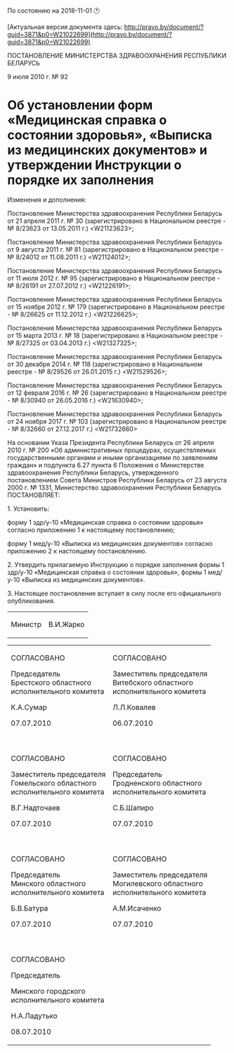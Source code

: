 По состоянию на 2018-11-01 &#x1F550;

[Актуальная версия документа здесь: http://pravo.by/document/?guid=3871&p0=W21022699](http://pravo.by/document/?guid=3871&p0=W21022699)

<p>ПОСТАНОВЛЕНИЕ МИНИСТЕРСТВА ЗДРАВООХРАНЕНИЯ РЕСПУБЛИКИ БЕЛАРУСЬ</p>
<p>9 июля 2010 г. № 92</p>
<h1>Об установлении форм «Медицинская справка о состоянии здоровья», «Выписка из медицинских документов» и утверждении Инструкции о порядке их заполнения</h1>
<p>Изменения и дополнения:</p>
<p>Постановление Министерства здравоохранения Республики Беларусь от 21 апреля 2011 г. № 30 (зарегистрировано в Национальном реестре - № 8/23623 от 13.05.2011 г.) &lt;W21123623&gt;;</p>
<p>Постановление Министерства здравоохранения Республики Беларусь от 9 августа 2011 г. № 81 (зарегистрировано в Национальном реестре - № 8/24012 от 11.08.2011 г.) &lt;W21124012&gt;;</p>
<p>Постановление Министерства здравоохранения Республики Беларусь от 11 июля 2012 г. № 95 (зарегистрировано в Национальном реестре - № 8/26191 от 27.07.2012 г.) &lt;W21226191&gt;;</p>
<p>Постановление Министерства здравоохранения Республики Беларусь от 15 ноября 2012 г. № 179 (зарегистрировано в Национальном реестре - № 8/26625 от 11.12.2012 г.) &lt;W21226625&gt;;</p>
<p>Постановление Министерства здравоохранения Республики Беларусь от 15 марта 2013 г. № 18 (зарегистрировано в Национальном реестре - № 8/27325 от 03.04.2013 г.) &lt;W21327325&gt;;</p>
<p>Постановление Министерства здравоохранения Республики Беларусь от 30 декабря 2014 г. № 118 (зарегистрировано в Национальном реестре - № 8/29526 от 26.01.2015 г.) &lt;W21529526&gt;;</p>
<p>Постановление Министерства здравоохранения Республики Беларусь от 12 февраля 2016 г. № 26 (зарегистрировано в Национальном реестре - № 8/30940 от 26.05.2016 г.) &lt;W21630940&gt;;</p>
<p>Постановление Министерства здравоохранения Республики Беларусь от 24 ноября 2017 г. № 103 (зарегистрировано в Национальном реестре - № 8/32660 от 27.12.2017 г.) &lt;W21732660&gt;</p>
<p></p>
<p>На основании Указа Президента Республики Беларусь от 26 апреля 2010 г. № 200 «Об административных процедурах, осуществляемых государственными органами и иными организациями по заявлениям граждан» и подпункта 6.27 пункта 6 Положения о Министерстве здравоохранения Республики Беларусь, утвержденного постановлением Совета Министров Республики Беларусь от 23 августа 2000 г. № 1331, Министерство здравоохранения Республики Беларусь ПОСТАНОВЛЯЕТ:</p>
<p>1. Установить:</p>
<p>форму 1 здр/у-10 «Медицинская справка о состоянии здоровья» согласно приложению 1 к настоящему постановлению;</p>
<p>форму 1 мед/у-10 «Выписка из медицинских документов» согласно приложению 2 к настоящему постановлению.</p>
<p>2. Утвердить прилагаемую Инструкцию о порядке заполнения формы 1 здр/у-10 «Медицинская справка о состоянии здоровья», формы 1 мед/у-10 «Выписка из медицинских документов».</p>
<p>3. Настоящее постановление вступает в силу после его официального опубликования.</p>
<p></p>
<table><tr>
<td><p>Министр</p></td>
<td><p>В.И.Жарко</p></td>
</tr></table>
<p></p>
<table>
<tr>
<td>
<p>СОГЛАСОВАНО</p>
<p>Председатель<br>Брестского областного<br>исполнительного комитета</p>
<p>К.А.Сумар</p>
<p>07.07.2010</p>
</td>
<td>
<p>СОГЛАСОВАНО</p>
<p>Заместитель председателя<br>Витебского областного<br>исполнительного комитета</p>
<p>Л.Л.Ковалев</p>
<p>06.07.2010</p>
</td>
</tr>
<tr>
<td><p></p></td>
<td><p></p></td>
</tr>
<tr>
<td>
<p>СОГЛАСОВАНО</p>
<p>Заместитель председателя<br>Гомельского областного<br>исполнительного комитета</p>
<p>В.Г.Надточаев</p>
<p>07.07.2010</p>
</td>
<td>
<p>СОГЛАСОВАНО</p>
<p>Председатель<br>Гродненского областного<br>исполнительного комитета</p>
<p>С.Б.Шапиро</p>
<p>07.07.2010</p>
</td>
</tr>
<tr>
<td><p></p></td>
<td><p></p></td>
</tr>
<tr>
<td>
<p>СОГЛАСОВАНО</p>
<p>Председатель<br>Минского областного<br>исполнительного комитета</p>
<p>Б.В.Батура</p>
<p>07.07.2010</p>
</td>
<td>
<p>СОГЛАСОВАНО</p>
<p>Заместитель председателя<br>Могилевского областного<br>исполнительного комитета</p>
<p>А.М.Исаченко</p>
<p>07.07.2010</p>
</td>
</tr>
<tr>
<td><p></p></td>
<td><p></p></td>
</tr>
<tr>
<td>
<p>СОГЛАСОВАНО</p>
<p>Председатель</p>
<p>Минского городского<br>исполнительного комитета</p>
<p>Н.А.Ладутько</p>
<p>08.07.2010</p>
</td>
<td><p></p></td>
</tr>
</table>
<p></p>